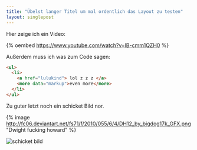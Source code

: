 ```yaml
---
title: "Übelst langer Titel um mal ordentlich das Layout zu testen"
layout: singlepost
---
```


Hier zeige ich ein Video:

{% oembed https://www.youtube.com/watch?v=lB-cmm1QZH0 %}

Außerdem muss ich was zum Code sagen:

~~~ html
<ul>
  <li>
    <a href="lulukind"> lol z z z </a>
    <more data="markup">even more</more>
  </li>
</ul>
~~~

Zu guter letzt noch ein schicket Bild nor.

{% image http://fc06.deviantart.net/fs71/f/2010/055/6/4/DH12_by_bigdog17k_GFX.png "Dwight fucking howard" %}

![schicket bild](http://fc06.deviantart.net/fs71/f/2010/055/6/4/DH12_by_bigdog17k_GFX.png)